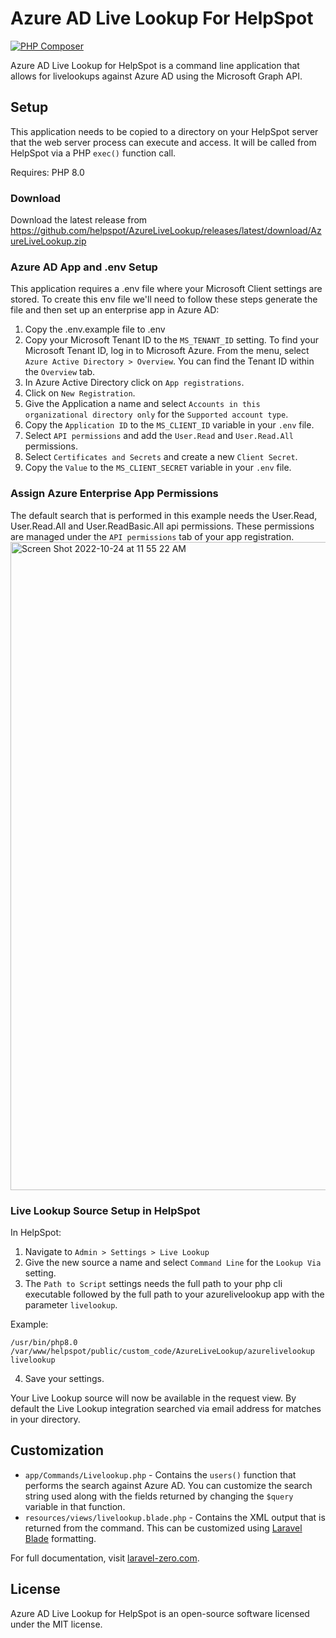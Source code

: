 # Azure AD Live Lookup For HelpSpot
[![PHP Composer](https://github.com/helpspot/AzureLiveLookup/actions/workflows/php-build.yml/badge.svg)](https://github.com/helpspot/AzureLiveLookup/actions/workflows/php-build.yml)

Azure AD Live Lookup for HelpSpot is a command line application that allows for livelookups against Azure AD using the Microsoft Graph API.

## Setup

This application needs to be copied to a directory on your HelpSpot server that the web server process can execute and access. It will be called from HelpSpot via a PHP `exec()` function call.

Requires: PHP 8.0

### Download
Download the latest release from https://github.com/helpspot/AzureLiveLookup/releases/latest/download/AzureLiveLookup.zip

### Azure AD App and .env Setup
This application requires a .env file where your Microsoft Client settings are stored. To create this env file we'll need to follow these steps generate the file and then set up an enterprise app in Azure AD:
1. Copy the .env.example file to .env
2. Copy your Microsoft Tenant ID to the `MS_TENANT_ID` setting. To find your Microsoft Tenant ID, log in to Microsoft Azure. From the menu, select `Azure Active Directory > Overview`. You can find the Tenant ID within the `Overview` tab. 
3. In Azure Active Directory click on `App registrations`.
4. Click on `New Registration`.
5. Give the Application a name and select `Accounts in this organizational directory only` for the `Supported account type`.
6. Copy the `Application ID` to the `MS_CLIENT_ID` variable in your `.env` file.
7. Select `API permissions` and add the `User.Read` and `User.Read.All` permissions.
8. Select `Certificates and Secrets` and create a new `Client Secret`.
9. Copy the `Value` to the `MS_CLIENT_SECRET` variable in your `.env` file.


### Assign Azure Enterprise App Permissions
The default search that is performed in this example needs the User.Read, User.Read.All and User.ReadBasic.All api permissions. These permissions are managed under the `API permissions` tab of your app registration.
<img width="1037" alt="Screen Shot 2022-10-24 at 11 55 22 AM" src="https://user-images.githubusercontent.com/1500588/197593443-16bf7b02-b11b-44d1-b9dc-a16f4507c749.png">


### Live Lookup Source Setup in HelpSpot
In HelpSpot:
1. Navigate to `Admin > Settings > Live Lookup`
2. Give the new source a name and select `Command Line` for the `Lookup Via` setting.
3. The `Path to Script` settings needs the full path to your php cli executable followed by the full path to your azurelivelookup app with the parameter `livelookup`. 

Example:
```
/usr/bin/php8.0 /var/www/helpspot/public/custom_code/AzureLiveLookup/azurelivelookup livelookup
```
4. Save your settings.

Your Live Lookup source will now be available in the request view. By default the Live Lookup integration searched via email address for matches in your directory.

## Customization

* `app/Commands/Livelookup.php` - Contains the `users()` function that performs the search against Azure AD. You can customize the search string used along with the fields returned by changing the `$query` variable in that function. 
* `resources/views/livelookup.blade.php` - Contains the XML output that is returned from the command. This can be customized using [Laravel Blade](https://laravel.com/docs/9.x/blade) formatting. 

For full documentation, visit [laravel-zero.com](https://laravel-zero.com/).

## License

Azure AD Live Lookup for HelpSpot is an open-source software licensed under the MIT license.
